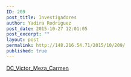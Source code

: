 ```yaml
---
ID: 209
post_title: Investigadores
author: Yadira Rodriguez
post_date: 2015-10-27 12:01:05
post_excerpt: ""
layout: post
permalink: http://148.216.54.71/2015/10/209/
published: true
---
```

<a href="http://148.216.54.71/wp-content/uploads/2015/10/DC_Victor_Meza_Carmen.pdf">DC_Victor_Meza_Carmen</a>